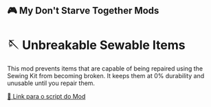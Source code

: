 ## 🎮 My Don't Starve Together Mods

# 🪡 Unbreakable Sewable Items

This mod prevents items that are capable of being repaired using the Sewing Kit from becoming broken. It keeps them at 0% durability and unusable until you repair them.

[🔗 Link para o script do Mod](https://github.com/gabryus/dst-mods/tree/main/unb-sew-items)
